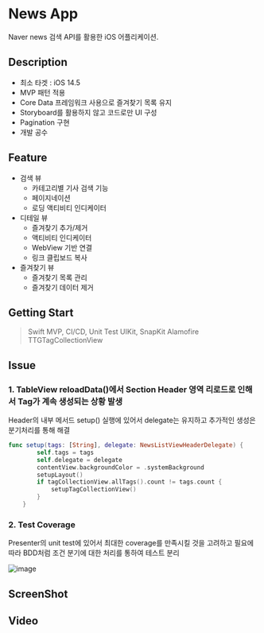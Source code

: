# News App
Naver news 검색 API를 활용한 iOS 어플리케이션.

## Description
+ 최소 타겟 : iOS 14.5
+ MVP 패턴 적용
+ Core Data 프레임워크 사용으로 즐겨찾기 목록 유지
+ Storyboard를 활용하지 않고 코드로만 UI 구성
+ Pagination 구현
+ 개발 공수

## Feature
+ 검색 뷰
  + 카테고리별 기사 검색 기능
  + 페이지네이션
  + 로딩 액티비티 인디케이터
+ 디테일 뷰
  + 즐겨찾기 추가/제거
  + 액티비티 인디케이터
  + WebView 기반 연결
  + 링크 클립보드 복사
+ 즐겨찾기 뷰
  + 즐겨찾기 목록 관리
  + 즐겨찾기 데이터 제거

## Getting Start
> Swift
MVP, CI/CD, Unit Test
UIKit, SnapKit
Alamofire
TTGTagCollectionView

## Issue

### 1. TableView reloadData()에서 Section Header 영역 리로드로 인해서 Tag가 계속 생성되는 상황 발생

Header의 내부 메서드 setup() 실행에 있어서 delegate는 유지하고 추가적인 생성은 분기처리를 통해 해결

```swift
func setup(tags: [String], delegate: NewsListViewHeaderDelegate) {
        self.tags = tags
        self.delegate = delegate
        contentView.backgroundColor = .systemBackground
        setupLayout()
        if tagCollectionView.allTags().count != tags.count {
            setupTagCollectionView()
        }
    }
```

### 2. Test Coverage
Presenter의 unit test에 있어서 최대한 coverage를 만족시킬 것을 고려하고 필요에 따라 BDD처럼 조건 분기에 대한 처리를 통하여 테스트 분리

![image](https://user-images.githubusercontent.com/75239459/175867790-e2f1c566-d1eb-467d-9e20-1cf52c93cb98.png)

## ScreenShot


## Video
